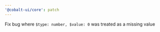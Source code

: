 ```yaml
---
'@cobalt-ui/core': patch
---
```


Fix bug where `$type: number, $value: 0` was treated as a missing value

